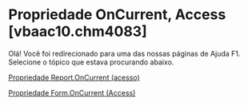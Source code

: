 
# Propriedade OnCurrent, Access [vbaac10.chm4083]

Olá! Você foi redirecionado para uma das nossas páginas de Ajuda F1. Selecione o tópico que estava procurando abaixo.

[Propriedade Report.OnCurrent (acesso)](http://msdn.microsoft.com/library/593fdb6c-017a-986f-22ef-cc9e66aaaf01%28Office.15%29.aspx)

[Propriedade Form.OnCurrent (Access)](http://msdn.microsoft.com/library/bb7eb7be-7bb6-8fdd-6a48-f5b33ad7dc14%28Office.15%29.aspx)


